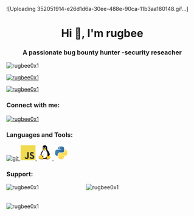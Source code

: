 
![Uploading 352051914-e26d1d6a-30ee-488e-90ca-11b3aa180148.gif…]

<h1 align="center">Hi 👋, I'm rugbee</h1(https://github.com/user-attachments/assets/3d07e02d-5416-4573-ae9d-75d2baf93efd)
>
<h3 align="center">A passionate bug bounty hunter -security reseacher</h3>

<p align="left"> <img src="https://komarev.com/ghpvc/?username=rugbee0x1&label=Profile%20views&color=0e75b6&style=flat" alt="rugbee0x1" /> </p>

<p align="left"> <a href="https://github.com/ryo-ma/github-profile-trophy"><img src="https://github-profile-trophy.vercel.app/?username=rugbee0x1" alt="rugbee0x1" /></a> </p>

<p align="left"> <a href="https://twitter.com/rugbee0x1" target="blank"><img src="https://img.shields.io/twitter/follow/rugbee0x1?logo=twitter&style=for-the-badge" alt="rugbee0x1" /></a> </p>

<h3 align="left">Connect with me:</h3>
<p align="left">
<a href="https://twitter.com/rugbee0x1" target="blank"><img align="center" src="https://raw.githubusercontent.com/rahuldkjain/github-profile-readme-generator/master/src/images/icons/Social/twitter.svg" alt="rugbee0x1" height="30" width="40" /></a>
</p>

<h3 align="left">Languages and Tools:</h3>
<p align="left"> <a href="https://git-scm.com/" target="_blank" rel="noreferrer"> <img src="https://www.vectorlogo.zone/logos/git-scm/git-scm-icon.svg" alt="git" width="40" height="40"/> </a> <a href="https://developer.mozilla.org/en-US/docs/Web/JavaScript" target="_blank" rel="noreferrer"> <img src="https://raw.githubusercontent.com/devicons/devicon/master/icons/javascript/javascript-original.svg" alt="javascript" width="40" height="40"/> </a> <a href="https://www.linux.org/" target="_blank" rel="noreferrer"> <img src="https://raw.githubusercontent.com/devicons/devicon/master/icons/linux/linux-original.svg" alt="linux" width="40" height="40"/> </a> <a href="https://www.python.org" target="_blank" rel="noreferrer"> <img src="https://raw.githubusercontent.com/devicons/devicon/master/icons/python/python-original.svg" alt="python" width="40" height="40"/> </a> </p>

<h3 align="left">Support:</h3>
<p><a href="https://www.buymeacoffee.com/rugbee0x1"> <img align="left" src="https://cdn.buymeacoffee.com/buttons/v2/default-yellow.png" height="50" width="210" alt="rugbee0x1" /></a><a href="https://ko-fi.com/rugbee0x1"> <img align="left" src="https://cdn.ko-fi.com/cdn/kofi3.png?v=3" height="50" width="210" alt="rugbee0x1" /></a></p><br><br>

<p><img align="left" src="https://github-readme-stats.vercel.app/api/top-langs?username=rugbee0x1&show_icons=true&locale=en&layout=compact" alt="rugbee0x1" /></p>






